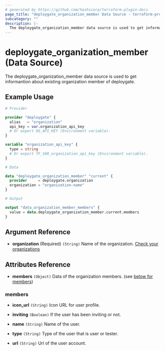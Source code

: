 ```yaml
---
# generated by https://github.com/hashicorp/terraform-plugin-docs
page_title: "deploygate_organization_member Data Source - terraform-provider-deploygate"
subcategory: ""
description: |-
  The deploygate_organization_member data source is used to get informantion about existing organization member of deploygate.
---
```


# deploygate_organization_member (Data Source)

The deploygate_organization_member data source is used to get informantion about existing organization member of deploygate.

<!-- schema generated by tfplugindocs -->
## Example Usage

```tf
# Provider

provider "deploygate" {
  alias   = "organization"
  api_key = var.organization_api_key
  # Or export DG_API_KEY (Environment variable).
}

variable "organization_api_key" {
  type = string
  # Or export TF_VAR_organization_api_key (Environment variable).
}

# Data

data "deploygate_organization_member" "current" {
  provider     = deploygate.organization
  organization = "organization-name"
}

# Output

output "data_organization_member_members" {
  value = data.deploygate_organization_member.current.members
}
```

## Argument Reference

- **organization** (Required) `(String)` Name of the organization. [Check your organizations](https://deploygate.com/organizations)

## Attributes Reference

- **members** `(Object)` Data of the organization members.  (see [below for members](#members))

### members

- **icon_url** `(String)` Icon URL for user profile.

- **inviting** `(Boolean)` If the user has been inviting or not.

- **name** `(String)` Name of the user.

- **type** `(String)` Type of the user that is user or tester.

- **url** `(String)` Url of the user account.
